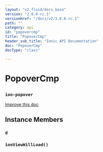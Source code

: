 ```yaml
---
layout: "v2_fluid/docs_base"
version: "2.0.0-rc.1"
versionHref: "/docs/v2/2.0.0-rc.1"
path: ""
category: api
id: "popovercmp"
title: "PopoverCmp"
header_sub_title: "Ionic API Documentation"
doc: "PopoverCmp"
docType: "class"

---
```










<h1 class="api-title">
<a class="anchor" name="popover-cmp" href="#popover-cmp"></a>

PopoverCmp
<h3><code>ion-popover</code></h3>






</h1>

<a class="improve-v2-docs" href="http://github.com/driftyco/ionic/edit/master//src/components/popover/popover-component.ts#L5">
Improve this doc
</a>










<!-- @usage tag -->


<!-- @property tags -->



<!-- instance methods on the class -->

<h2><a class="anchor" name="instance-members" href="#instance-members"></a>Instance Members</h2>

<div id="d"></div>

<h3>
<a class="anchor" name="d" href="#d"></a>
<code>d</code>
  

</h3>












<div id="ionViewWillLoad"></div>

<h3>
<a class="anchor" name="ionViewWillLoad" href="#ionViewWillLoad"></a>
<code>ionViewWillLoad()</code>
  

</h3>















<!-- related link --><!-- end content block -->


<!-- end body block -->

